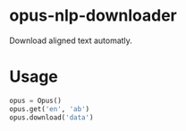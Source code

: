 # opus-nlp-downloader

Download aligned text automatly.

# Usage

```py
opus = Opus()
opus.get('en', 'ab')
opus.download('data')
```